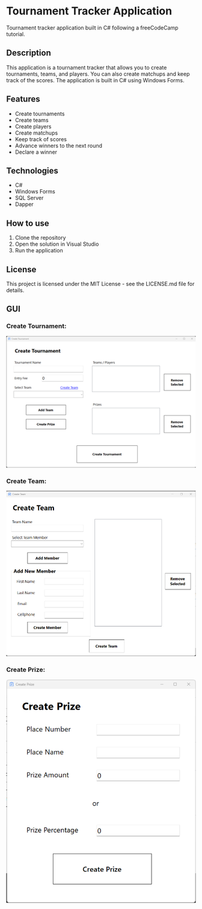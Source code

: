 # Tournament Tracker Application
 Tournament tracker application built in C# following a freeCodeCamp tutorial.

 ## Description
 This application is a tournament tracker that allows you to create tournaments, teams, and players. You can also create matchups and keep track of the scores. The application is built in C# using Windows Forms.

 ## Features
 - Create tournaments
 - Create teams
 - Create players
 - Create matchups
 - Keep track of scores
 - Advance winners to the next round
 - Declare a winner

  ## Technologies
  - C#
  - Windows Forms
  - SQL Server
  - Dapper

  ## How to use
  1. Clone the repository
  2. Open the solution in Visual Studio
  3. Run the application

  ## License
  This project is licensed under the MIT License - see the LICENSE.md file for details.

## GUI
### Create Tournament:
![Create Tournament](photos/create_tournament.png)

### Create Team:
![Create Team](photos/create_team.png)

### Create Prize:
![Create Prize](photos/create_prize.png)
